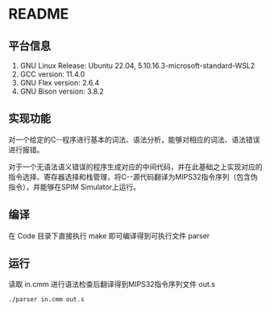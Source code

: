 # README

## 平台信息

1. GNU Linux Release: Ubuntu 22.04, 5.10.16.3-microsoft-standard-WSL2
2. GCC version: 11.4.0
3. GNU Flex version: 2.6.4
4. GNU Bison version: 3.8.2

## 实现功能

对一个给定的C--程序进行基本的词法、语法分析，能够对相应的词法、语法错误进行报错。

对于一个无语法语义错误的程序生成对应的中间代码，并在此基础之上实现对应的指令选择、寄存器选择和栈管理，将C--源代码翻译为MIPS32指令序列（包含伪指令），并能够在SPIM Simulator上运行。

## 编译

在 Code 目录下直接执行 make 即可编译得到可执行文件 parser

## 运行

读取 in.cmm 进行语法检查后翻译得到MIPS32指令序列文件 out.s

```shell
./parser in.cmm out.s
```
